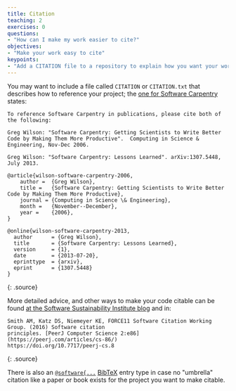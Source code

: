 ```yaml
---
title: Citation
teaching: 2
exercises: 0
questions:
- "How can I make my work easier to cite?"
objectives:
- "Make your work easy to cite"
keypoints:
- "Add a CITATION file to a repository to explain how you want your work cited."
---
```


You may want to include a file called `CITATION` or `CITATION.txt`
that describes how to reference your project;
the [one for Software
Carpentry](https://github.com/swcarpentry/website/blob/gh-pages/CITATION)
states:

~~~
To reference Software Carpentry in publications, please cite both of the following:

Greg Wilson: "Software Carpentry: Getting Scientists to Write Better
Code by Making Them More Productive".  Computing in Science &
Engineering, Nov-Dec 2006.

Greg Wilson: "Software Carpentry: Lessons Learned". arXiv:1307.5448,
July 2013.

@article{wilson-software-carpentry-2006,
    author =  {Greg Wilson},
    title =   {Software Carpentry: Getting Scientists to Write Better Code by Making Them More Productive},
    journal = {Computing in Science \& Engineering},
    month =   {November--December},
    year =    {2006},
}

@online{wilson-software-carpentry-2013,
  author      = {Greg Wilson},
  title       = {Software Carpentry: Lessons Learned},
  version     = {1},
  date        = {2013-07-20},
  eprinttype  = {arxiv},
  eprint      = {1307.5448}
}
~~~
{: .source}

More detailed advice, and other ways to make your code citable can be found
[at the Software Sustainability Institute blog](https://www.software.ac.uk/how-cite-and-describe-software) and in:

~~~
Smith AM, Katz DS, Niemeyer KE, FORCE11 Software Citation Working Group. (2016) Software citation
principles. [PeerJ Computer Science 2:e86](https://peerj.com/articles/cs-86/)
https://doi.org/10.7717/peerj-cs.8
~~~
{: .source}


There is also an [`@software{...`](https://www.google.com/search?q=git+citation+%22%40software%7B%22)
[BibTeX](https://www.ctan.org/pkg/bibtex) entry type in case
no "umbrella" citation like a paper or book exists for the project you want to
make citable.
